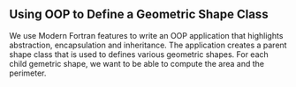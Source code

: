 
## Using OOP to Define a Geometric Shape Class

We use Modern Fortran features to write an OOP application
that highlights abstraction, encapsulation and inheritance.
The application creates a parent shape class that is used to
defines various geometric shapes.
For each child gemetric shape, we want to be able to compute
the area and the perimeter.

